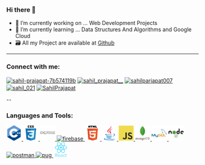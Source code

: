 ### Hi there 👋


- 🔭 I’m currently working on ... Web Development Projects
- 🌱 I’m currently learning ... Data Structures And Algorithms and Google Cloud
- 🗃 All my Project are available at [Github](https://github.com/SahilPrajapat)

---
<h3 align="left">Connect with me:</h3>
<p align="left">
<a href="https://www.linkedin.com/in/sahil-prajapat-7b574119b/" target="_blank"><img align="center" src="https://cdn.jsdelivr.net/npm/simple-icons@3.0.1/icons/linkedin.svg" alt="sahil-prajapat-7b574119b" height="30" width="40" /></a>
<a href="https://www.instagram.com/sahil_prajapat__/" target="_blank"><img align="center" src="https://cdn.jsdelivr.net/npm/simple-icons@3.0.1/icons/instagram.svg" alt="sahil_prajapat__" height="30" width="40" /></a>
<a href="https://www.facebook.com/sahilparjapat007/" target="_blank"><img align="center" src="https://cdn.jsdelivr.net/npm/simple-icons@3.0.1/icons/facebook.svg" alt="sahilparjapat007" height="30" width="40" /></a>
<a href="https://www.codechef.com/users/sahil_021" target="_blank"><img align="center" src="https://cdn.jsdelivr.net/npm/simple-icons@3.1.0/icons/codechef.svg" alt="sahil_021" height="30" width="40" /></a>
<a href="https://leetcode.com/SahilPrajapat/" target="_blank"><img align="center" src="https://cdn.jsdelivr.net/npm/simple-icons@3.0.1/icons/leetcode.svg" alt="SahilPrajapat" height="30" width="40" /></a>
</p>

--
<h3 align="left">Languages and Tools:</h3>
<p align="left">
  <a href="https://www.w3schools.com/cpp/" target="_blank"> <img src="https://raw.githubusercontent.com/devicons/devicon/master/icons/cplusplus/cplusplus-original.svg" alt="cplusplus" width="40" height="40"/> </a> 
<a href="https://www.w3schools.com/css/" target="_blank"> <img src="https://raw.githubusercontent.com/devicons/devicon/master/icons/css3/css3-original-wordmark.svg" alt="css3" width="40" height="40"/> </a> <a href="https://expressjs.com" target="_blank"> <img src="https://raw.githubusercontent.com/devicons/devicon/master/icons/express/express-original-wordmark.svg" alt="express" width="40" height="40"/> </a> 
  <a href="https://firebase.google.com/" target="_blank"> <img src="https://www.vectorlogo.zone/logos/firebase/firebase-icon.svg" alt="firebase" width="40" height="40"/> </a> 
  <a href="https://www.w3.org/html/" target="_blank"> <img src="https://raw.githubusercontent.com/devicons/devicon/master/icons/html5/html5-original-wordmark.svg" alt="html5" width="40" height="40"/> </a>
  <a href="https://www.java.com" target="_blank"> <img src="https://raw.githubusercontent.com/devicons/devicon/master/icons/java/java-original.svg" alt="java" width="40" height="40"/> </a> 
  <a href="https://developer.mozilla.org/en-US/docs/Web/JavaScript" target="_blank"> <img src="https://raw.githubusercontent.com/devicons/devicon/master/icons/javascript/javascript-original.svg" alt="javascript" width="40" height="40"/> </a> 
  <a href="https://www.mongodb.com/" target="_blank"> <img src="https://raw.githubusercontent.com/devicons/devicon/master/icons/mongodb/mongodb-original-wordmark.svg" alt="mongodb" width="40" height="40"/> </a>
  <a href="https://www.mysql.com/" target="_blank"> <img src="https://raw.githubusercontent.com/devicons/devicon/master/icons/mysql/mysql-original-wordmark.svg" alt="mysql" width="40" height="40"/> </a> <a href="https://nodejs.org" target="_blank"> <img src="https://raw.githubusercontent.com/devicons/devicon/master/icons/nodejs/nodejs-original-wordmark.svg" alt="nodejs" width="40" height="40"/> </a>
  <a href="https://postman.com" target="_blank"> <img src="https://www.vectorlogo.zone/logos/getpostman/getpostman-icon.svg" alt="postman" width="40" height="40"/> </a> <a href="https://pugjs.org" target="_blank"> <img src="https://cdn.worldvectorlogo.com/logos/pug.svg" alt="pug" width="40" height="40"/> </a>
  <a href="https://reactjs.org/" target="_blank"> <img src="https://raw.githubusercontent.com/devicons/devicon/master/icons/react/react-original-wordmark.svg" alt="react" width="40" height="40"/> </a>
</p>
